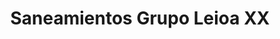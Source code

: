 ---
title: "Saneamientos Grupo Leioa XX"
url: /lejona-leioa/saneamientos-grupo-leioa-xx/
shop: cuarto de baño
---